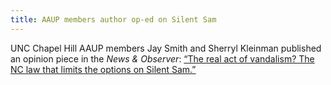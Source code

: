 ```yaml
---
title: AAUP members author op-ed on Silent Sam
---
```

UNC Chapel Hill AAUP members Jay Smith and Sherryl Kleinman published an opinion piece in the _News & Observer_: [“The real act of vandalism? The NC law that limits the options on Silent Sam.”](https://www.newsobserver.com/opinion/article222749460.html)
